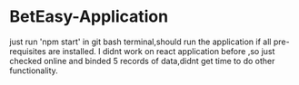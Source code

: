 # BetEasy-Application
just run 'npm start' in git bash terminal,should run the application if all pre-requisites are installed.
I didnt work on react application before ,so just checked online and binded 5 records of data,didnt get time to do other functionality.
